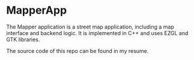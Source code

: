 # MapperApp
The Mapper application is a street map application, including a map interface and backend logic. It is implemented in C++ and uses EZGL and GTK libraries.

The source code of this repo can be found in my resume.
